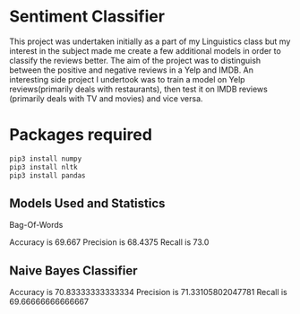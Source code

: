 # Sentiment Classifier

This project was undertaken initially as a part of my Linguistics class but my interest in the subject made me create a few additional models in order to classify the reviews better. The aim of the project was to distinguish between the positive and negative reviews in a Yelp and IMDB. An interesting side project I undertook was to train a model on Yelp reviews(primarily deals with restaurants), then test it on IMDB reviews (primarily deals with TV and movies) and vice versa. 

# Packages required 

```bash
pip3 install numpy
pip3 install nltk
pip3 install pandas

```

## Models Used and Statistics

Bag-Of-Words

Accuracy is 69.667
Precision is 68.4375
Recall is 73.0


## Naive Bayes Classifier

Accuracy is 70.83333333333334
Precision is 71.33105802047781
Recall is 69.66666666666667
